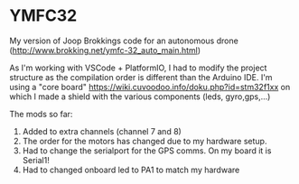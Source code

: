# YMFC32
My version of Joop Brokkings code for an autonomous drone (http://www.brokking.net/ymfc-32_auto_main.html)

As I'm working with VSCode + PlatformIO, I had to modify the project structure as the compilation order is different than the Arduino IDE.
I'm using a "core board" https://wiki.cuvoodoo.info/doku.php?id=stm32f1xx on which I made a shield with the various components (leds, gyro,gps,...)

The mods so far:
1. Added to extra channels (channel 7 and 8)
2. The order for the motors has changed due to my hardware setup.
3. Had to change the serialport for the GPS comms. On my board it is Serial1!
4. Had to changed onboard led to PA1 to match my hardware

